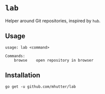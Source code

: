 # `lab`

Helper around Git repositories, inspired by `hub`.

## Usage

```
usage: lab <command>

Commands:
    browse    open repository in browser
```

## Installation

    go get -u github.com/mhutter/lab
